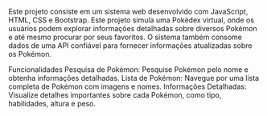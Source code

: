 Este projeto consiste em um sistema web desenvolvido com JavaScript, HTML, CSS e Bootstrap. Este projeto simula uma Pokédex virtual, onde os usuários podem explorar informações detalhadas sobre diversos Pokémon e até mesmo procurar por seus favoritos. O sistema também consome dados de uma API confiável para fornecer informações atualizadas sobre os Pokémon.

Funcionalidades
Pesquisa de Pokémon: Pesquise Pokémon pelo nome e obtenha informações detalhadas.
Lista de Pokémon: Navegue por uma lista completa de Pokémon com imagens e nomes.
Informações Detalhadas: Visualize detalhes importantes sobre cada Pokémon, como tipo, habilidades, altura e peso.
